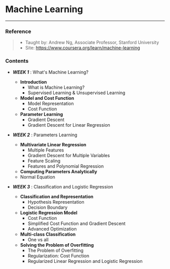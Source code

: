 # Machine Learning
---
### Reference
> * Taught by: Andrew Ng, Associate Professor, Stanford University
> * Site: https://www.coursera.org/learn/machine-learning

### Contents
* _**WEEK 1**_ : What's Machine Learning?
  * **Introduction**
    * What is Machine Learning?
    * Supervised Learning & Unsupervised Learning
  * **Model and Cost Function**
    * Model Representation
    * Cost Function
  * **Parameter Learning**
    * Gradient Descent
    * Gradient Descent for Linear Regression

* _**WEEK 2**_ : Parameters Learning
  * **Multivariate Linear Regression**
    * Multiple Features
    * Gradient Descent for Multiple Variables
    * Feature Scaling
    * Features and Polynomial Regression
  * **Computing Parameters Analytically**
   * Normal Equation

* _**WEEK 3**_ : Classification and Logistic Regression
  * **Classification and Representation**
    * Hypothesis Representation
    * Decision Boundary
  * **Logistic Regression Model**
    * Cost Function
    * Simplified Cost Function and Gradient Descent
    * Advanced Optimization
  * **Multi-class Classification**
    * One vs all
  * **Solving the Problem of Overfitting**
    * The Problem of Overfitting
    * Regularization: Cost Function
    * Regularized Linear Regression and Logistic Regression
